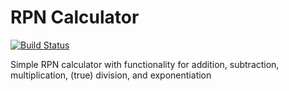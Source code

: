 # RPN Calculator

[![Build Status](https://travis-ci.org/nicksmart/csprag-w19-rpn.svg?branch=master)](https://travis-ci.org/nicksmart/csprag-w19-rpn)

Simple RPN calculator with functionality for addition, subtraction, multiplication, (true) division, and exponentiation
